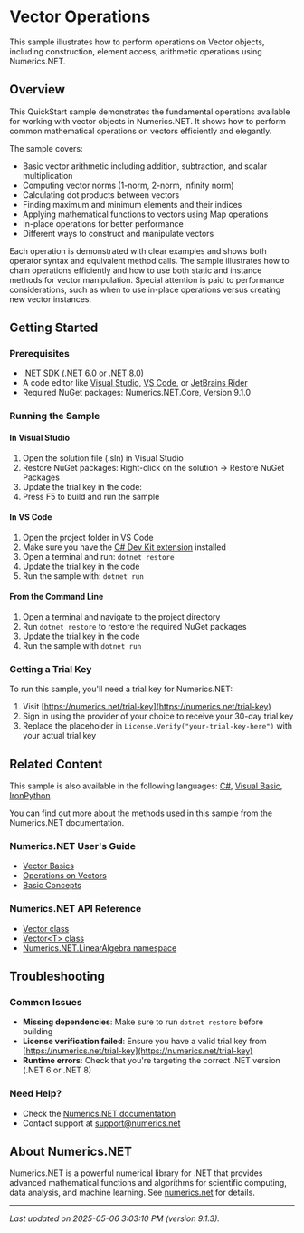 # Vector Operations

This sample illustrates how to perform operations on Vector objects, including construction, element access, arithmetic operations using Numerics.NET.

## Overview

This QuickStart sample demonstrates the fundamental operations available for working with vector objects in 
Numerics.NET. It shows how to perform common mathematical operations on vectors efficiently and elegantly.

The sample covers:
- Basic vector arithmetic including addition, subtraction, and scalar multiplication
- Computing vector norms (1-norm, 2-norm, infinity norm)
- Calculating dot products between vectors
- Finding maximum and minimum elements and their indices
- Applying mathematical functions to vectors using Map operations
- In-place operations for better performance
- Different ways to construct and manipulate vectors

Each operation is demonstrated with clear examples and shows both operator syntax and equivalent method
calls. The sample illustrates how to chain operations efficiently and how to use both static and
instance methods for vector manipulation. Special attention is paid to performance considerations,
such as when to use in-place operations versus creating new vector instances.


## Getting Started

### Prerequisites

- [.NET SDK](https://dotnet.microsoft.com/download) (.NET 6.0 or .NET 8.0)
- A code editor like [Visual Studio](https://visualstudio.microsoft.com/), [VS Code](https://code.visualstudio.com/), or [JetBrains Rider](https://www.jetbrains.com/rider/)
- Required NuGet packages: Numerics.NET.Core, Version 9.1.0

### Running the Sample

#### In Visual Studio
1. Open the solution file (.sln) in Visual Studio
2. Restore NuGet packages: Right-click on the solution → Restore NuGet Packages
3. Update the trial key in the code:
4. Press F5 to build and run the sample

#### In VS Code

1. Open the project folder in VS Code
2. Make sure you have the [C# Dev Kit extension](https://marketplace.visualstudio.com/items?itemName=ms-dotnettools.csdevkit) installed
3. Open a terminal and run: `dotnet restore`
4. Update the trial key in the code 
5. Run the sample with: `dotnet run`

#### From the Command Line

1. Open a terminal and navigate to the project directory
2. Run `dotnet restore` to restore the required NuGet packages
3. Update the trial key in the code
4. Run the sample with `dotnet run`

### Getting a Trial Key

To run this sample, you'll need a trial key for Numerics.NET:

1. Visit [https://numerics.net/trial-key](https://numerics.net/trial-key)
2. Sign in using the provider of your choice to receive your 30-day trial key
3. Replace the placeholder in `License.Verify("your-trial-key-here")` with your actual trial key

## Related Content

This sample is also available in the following languages: 
[C#](https://github.com/NumericsDotNet/quickstart-csharp/tree/net8.0/linear-algebra/vectors/vector-operations), [Visual Basic](https://github.com/NumericsDotNet/quickstart-visualbasic/tree/net8.0/linear-algebra/vectors/vector-operations), [IronPython](https://github.com/NumericsDotNet/quickstart-ironpython/tree/net8.0/linear-algebra/vectors/vector-operations).

You can find out more about the methods used in this sample from the Numerics.NET documentation.

### Numerics.NET User's Guide

- [Vector Basics](https://numerics.netvector-and-matrix/vectors/vector-basics)
- [Operations on Vectors](https://numerics.netvector-and-matrix/vectors/operations-on-vectors)
- [Basic Concepts](https://numerics.netvector-and-matrix/basic-concepts)

### Numerics.NET API Reference

- [Vector class](https://numerics.net/documentation/latest/reference/numerics.net.vector)
- [Vector&lt;T&gt; class](https://numerics.net/documentation/latest/reference/numerics.net.vector-1)
- [Numerics.NET.LinearAlgebra namespace](https://numerics.net/documentation/latest/reference/numerics.net.linearalgebra)


## Troubleshooting

### Common Issues

- **Missing dependencies**: Make sure to run `dotnet restore` before building
- **License verification failed**: Ensure you have a valid trial key from [https://numerics.net/trial-key](https://numerics.net/trial-key)
- **Runtime errors**: Check that you're targeting the correct .NET version (.NET 6 or .NET 8)

### Need Help?

- Check the [Numerics.NET documentation](https://numerics.net/documentation/)
- Contact support at [support@numerics.net](mailto:support@numerics.net?subject=VectorOperations%20QuickStart%20Sample%20%28F%23%29)

## About Numerics.NET

Numerics.NET is a powerful numerical library for .NET that provides advanced mathematical 
functions and algorithms for scientific computing, data analysis, and machine learning.
See [numerics.net](https://numerics.net) for details.

---

_Last updated on 2025-05-06 3:03:10 PM (version 9.1.3)._
